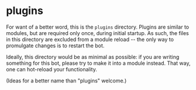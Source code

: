 # plugins
For want of a better word, this is the `plugins` directory.
Plugins are similar to modules, but are required only once, during initial
startup. As such, the files in this directory are excluded from a module
reload -- the only way to promulgate changes is to restart the bot.

Ideally, this directory would be as minimal as possible: if you are
writing something for this bot, please try to make it into a module instead.
That way, one can hot-reload your functionality.

(Ideas for a better name than "plugins" welcome.)
